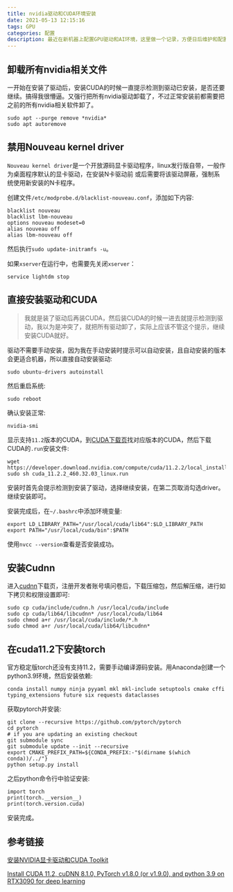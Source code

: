 ```yaml
---
title: nvidia驱动和CUDA环境安装
date: 2021-05-13 12:15:16
tags: GPU
categories: 配置
description: 最近在新机器上配置GPU驱动和AI环境，这里做一个记录，方便日后维护和配置其他机器。
---
```


## 卸载所有nvidia相关文件

一开始在安装了驱动后，安装CUDA的时候一直提示检测到驱动已安装，是否还要继续。搞得我很懵逼。又强行把所有nvidia驱动卸载了，不过正常安装前都需要把之前的所有nvidia相关软件卸了。

```
sudo apt --purge remove *nvidia*
sudo apt autoremove
```

## 禁用Nouveau kernel driver

`Nouveau kernel driver`是一个开放源码显卡驱动程序，linux发行版自带，一般作为桌面程序默认的显卡驱动，在安装N卡驱动前 或后需要将该驱动屏蔽，强制系统使用新安装的N卡程序。

创建文件`/etc/modprobe.d/blacklist-nouveau.conf`，添加如下内容:

```
blacklist nouveau
blacklist lbm-nouveau
options nouveau modeset=0
alias nouveau off
alias lbm-nouveau off
```

然后执行`sudo update-initramfs -u`。

如果`xserver`在运行中，也需要先关闭`xserver`：

```
service lightdm stop
```

## 直接安装驱动和CUDA

> 我就是装了驱动后再装CUDA，然后装CUDA的时候一进去就提示检测到驱动，我以为是冲突了，就把所有驱动卸了，实际上应该不管这个提示，继续安装CUDA就好。

驱动不需要手动安装，因为我在手动安装时提示可以自动安装，且自动安装的版本会更适合机器，所以直接自动安装驱动:

```
sudo ubuntu-drivers autoinstall
```

然后重启系统:

```
sudo reboot
```

确认安装正常:

```
nvidia-smi
```

显示支持`11.2`版本的CUDA，到[CUDA下载页](https://developer.nvidia.com/cuda-toolkit-archive)找对应版本的CUDA，然后下载CUDA的`.run`安装文件:

```
wget https://developer.download.nvidia.com/compute/cuda/11.2.2/local_installers/cuda_11.2.2_460.32.03_linux.run
sudo sh cuda_11.2.2_460.32.03_linux.run
```

安装时首先会提示检测到安装了驱动，选择继续安装，在第二页取消勾选driver。继续安装即可。

安装完成后，在`~/.bashrc`中添加环境变量:

```
export LD_LIBRARY_PATH="/usr/local/cuda/lib64":$LD_LIBRARY_PATH
export PATH="/usr/local/cuda/bin":$PATH
```

使用`nvcc --version`查看是否安装成功。

## 安装Cudnn

进入[cudnn](https://developer.nvidia.com/cudnn)下载页，注册开发者账号填问卷后，下载压缩包，然后解压缩，进行如下拷贝和权限设置即可:

```
sudo cp cuda/include/cudnn.h /usr/local/cuda/include
sudo cp cuda/lib64/libcudnn* /usr/local/cuda/lib64
sudo chmod a+r /usr/local/cuda/include/*.h 
sudo chmod a+r /usr/local/cuda/lib64/libcudnn*
```

## 在cuda11.2下安装torch

官方稳定版torch还没有支持11.2，需要手动编译源码安装。用Anaconda创建一个python3.9环境，然后安装依赖:

```
conda install numpy ninja pyyaml mkl mkl-include setuptools cmake cffi typing_extensions future six requests dataclasses
```

获取pytorch并安装:

```
git clone --recursive https://github.com/pytorch/pytorch
cd pytorch
# if you are updating an existing checkout
git submodule sync
git submodule update --init --recursive
export CMAKE_PREFIX_PATH=${CONDA_PREFIX:-"$(dirname $(which conda))/../"}
python setup.py install
```

之后python命令行中验证安装:

```
import torch
print(torch.__version__)
print(torch.version.cuda)
```

安装完成。

## 参考链接

[安装NVIDIA显卡驱动和CUDA Toolkit](https://www.jianshu.com/p/ba6beab8ad7f)

[Install CUDA 11.2, cuDNN 8.1.0, PyTorch v1.8.0 (or v1.9.0), and python 3.9 on RTX3090 for deep learning](https://medium.com/analytics-vidhya/install-cuda-11-2-cudnn-8-1-0-and-python-3-9-on-rtx3090-for-deep-learning-fcf96c95f7a1)
